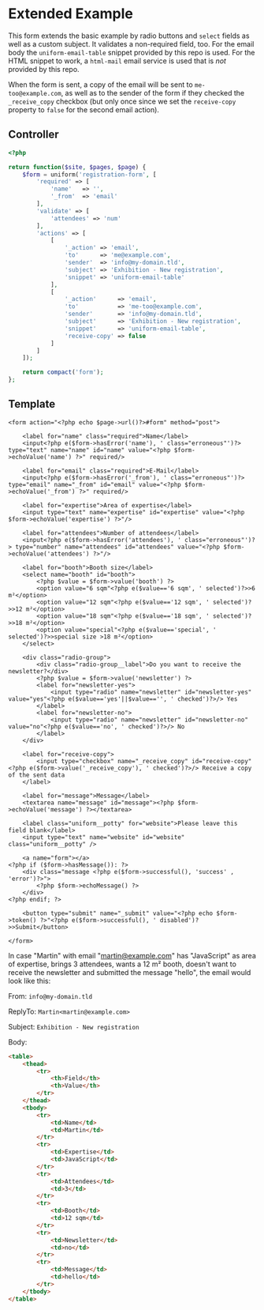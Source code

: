 # Extended Example

This form extends the basic example by radio buttons and `select` fields as well as a custom subject. It validates a non-required field, too. For the email body the `uniform-email-table` snippet provided by this repo is used. For the HTML snippet to work, a `html-mail` email service is used that is *not* provided by this repo.

When the form is sent, a copy of the email will be sent to `me-too@example.com`, as well as to the sender of the form if they checked the `_receive_copy` checkbox (but only once since we set the `receive-copy` property to `false` for the second email action).

## Controller

```php
<?php

return function($site, $pages, $page) {
    $form = uniform('registration-form', [
        'required' => [
            'name'   => '',
            '_from'  => 'email'
        ],
        'validate' => [
            'attendees' => 'num'
        ],
        'actions' => [
            [
                '_action' => 'email',
                'to'      => 'me@example.com',
                'sender'  => 'info@my-domain.tld',
                'subject' => 'Exhibition - New registration',
                'snippet' => 'uniform-email-table'
            ],
            [
                '_action'      => 'email',
                'to'           => 'me-too@example.com',
                'sender'       => 'info@my-domain.tld',
                'subject'      => 'Exhibition - New registration',
                'snippet'      => 'uniform-email-table',
                'receive-copy' => false
            ]
        ]
    ]);

    return compact('form');
};
```

## Template

```php+html
<form action="<?php echo $page->url()?>#form" method="post">

    <label for="name" class="required">Name</label>
    <input<?php e($form->hasError('name'), ' class="erroneous"')?> type="text" name="name" id="name" value="<?php $form->echoValue('name') ?>" required/>

    <label for="email" class="required">E-Mail</label>
    <input<?php e($form->hasError('_from'), ' class="erroneous"')?> type="email" name="_from" id="email" value="<?php $form->echoValue('_from') ?>" required/>

    <label for="expertise">Area of expertise</label>
    <input type="text" name="expertise" id="expertise" value="<?php $form->echoValue('expertise') ?>"/>

    <label for="attendees">Number of attendees</label>
    <input<?php e($form->hasError('attendees'), ' class="erroneous"')?> type="number" name="attendees" id="attendees" value="<?php $form->echoValue('attendees') ?>"/>

    <label for="booth">Booth size</label>
    <select name="booth" id="booth">
        <?php $value = $form->value('booth') ?>
        <option value="6 sqm"<?php e($value=='6 sqm', ' selected')?>>6 m²</option>
        <option value="12 sqm"<?php e($value=='12 sqm', ' selected')?>>12 m²</option>
        <option value="18 sqm"<?php e($value=='18 sqm', ' selected')?>>18 m²</option>
        <option value="special"<?php e($value=='special', ' selected')?>>special size >18 m²</option>
    </select>

    <div class="radio-group">
        <div class="radio-group__label">Do you want to receive the newsletter?</div>
        <?php $value = $form->value('newsletter') ?>
        <label for="newsletter-yes">
            <input type="radio" name="newsletter" id="newsletter-yes" value="yes"<?php e($value=='yes'||$value=='', ' checked')?>/> Yes
        </label>
        <label for="newsletter-no">
            <input type="radio" name="newsletter" id="newsletter-no" value="no"<?php e($value=='no', ' checked')?>/> No
        </label>
    </div>

    <label for="receive-copy">
        <input type="checkbox" name="_receive_copy" id="receive-copy" <?php e($form->value('_receive_copy'), ' checked')?>/> Receive a copy of the sent data
    </label>

    <label for="message">Message</label>
    <textarea name="message" id="message"><?php $form->echoValue('message') ?></textarea>

    <label class="uniform__potty" for="website">Please leave this field blank</label>
    <input type="text" name="website" id="website" class="uniform__potty" />

    <a name="form"></a>
<?php if ($form->hasMessage()): ?>
    <div class="message <?php e($form->successful(), 'success' , 'error')?>">
        <?php $form->echoMessage() ?>
    </div>
<?php endif; ?>

    <button type="submit" name="_submit" value="<?php echo $form->token() ?>"<?php e($form->successful(), ' disabled')?>>Submit</button>

</form>
```

In case "Martin" with email "martin@example.com" has "JavaScript" as area of expertise, brings 3 attendees, wants a 12 m² booth, doesn't want to receive the newsletter and submitted the message "hello", the email would look like this:

From: `info@my-domain.tld`

ReplyTo: `Martin<martin@example.com>`

Subject: `Exhibition - New registration`

Body:
```html
<table>
    <thead>
        <tr>
            <th>Field</th>
            <th>Value</th>
        </tr>
    </thead>
    <tbody>
        <tr>
            <td>Name</td>
            <td>Martin</td>
        </tr>
        <tr>
            <td>Expertise</td>
            <td>JavaScript</td>
        </tr>
        <tr>
            <td>Attendees</td>
            <td>3</td>
        </tr>
        <tr>
            <td>Booth</td>
            <td>12 sqm</td>
        </tr>
        <tr>
            <td>Newsletter</td>
            <td>no</td>
        </tr>
        <tr>
            <td>Message</td>
            <td>hello</td>
        </tr>
    </tbody>
</table>
```

